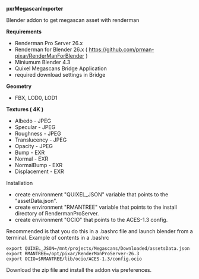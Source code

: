 **pxrMegascanImporter**

Blender addon to get megascan asset with renderman

**Requirements**
- Renderman Pro Server 26.x
- Renderman for Blender 26.x ( https://github.com/prman-pixar/RenderManForBlender )
- Miniumum Blender 4.3
- Quixel Megascans Bridge Application
- required download settings in Bridge
  
**Geometry**
- FBX, LOD0, LOD1

**Textures ( 4K )**
- Albedo - JPEG
- Specular - JPEG
- Roughness - JPEG
- Translucency - JPEG
- Opacity - JPEG
- Bump - EXR
- Normal - EXR
- NormalBump - EXR
- Displacement - EXR  

Installation
- create environment "QUIXEL_JSON" variable that points to the "assetData.json".
- create environment "RMANTREE" variable that points to the install directory of RendermanProServer.
- create environment "OCIO" that points to the ACES-1.3 config.

Recommended is that you do this in a .bashrc file and launch blender from a terminal.
Example of contents in a .bashrc
```
export QUIXEL_JSON=/mnt/projects/Megascans/Downloaded/assetsData.json
export RMANTREE=/opt/pixar/RenderManProServer-26.3
export OCIO=$RMANTREE/lib/ocio/ACES-1.3/config.ocio
```
Download the zip file and install the addon via preferences.
